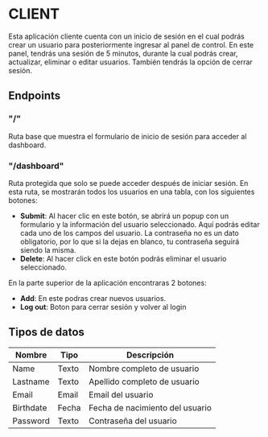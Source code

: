 # CLIENT
Esta aplicación cliente cuenta con un inicio de sesión en el cual podrás crear un usuario para posteriormente ingresar al panel de control. 
En este panel, tendrás una sesión de 5 minutos, durante la cual podrás crear, actualizar, eliminar o editar usuarios. 
También tendrás la opción de cerrar sesión.

## Endpoints

### "/" 
Ruta base que muestra el formulario de inicio de sesión para acceder al dashboard.

### "/dashboard"
Ruta protegida que solo se puede acceder después de iniciar sesión. En esta ruta, se mostrarán todos los usuarios en una tabla, 
con los siguientes botones:
- **Submit**: Al hacer clic en este botón, se abrirá un popup con un formulario y la información 
del usuario seleccionado. Aquí podrás editar cada uno de los campos del usuario. La contraseña no es un dato obligatorio, 
por lo que si la dejas en blanco, tu contraseña seguirá siendo la misma.
- **Delete**: Al hacer click en este botón podrás eliminar el usuario seleccionado.

En la parte superior de la aplicación encontraras 2 botones:
- **Add**: En este podras crear nuevos usuarios.
-  **Log out**: Boton para cerrar sesión y volver al login

## Tipos de datos

| Nombre | Tipo | Descripción |
|----------|----------|----------|
| Name    | Texto  | Nombre completo de usuario |
| Lastname    | Texto   | Apellido completo de usuario   |
| Email | Email   | Email del usuario |
| Birthdate | Fecha   | Fecha de nacimiento del usuario |
| Password | Texto   | Contraseña del usuario |


